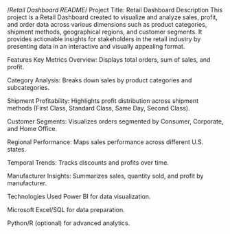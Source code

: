 /*Retail Dashboard README*/
Project Title: Retail Dashboard
Description
This project is a Retail Dashboard created to visualize and analyze sales, profit, and order data across various dimensions such as product categories, shipment methods, geographical regions, and customer segments. It provides actionable insights for stakeholders in the retail industry by presenting data in an interactive and visually appealing format.

Features
Key Metrics Overview: Displays total orders, sum of sales, and profit.

Category Analysis: Breaks down sales by product categories and subcategories.

Shipment Profitability: Highlights profit distribution across shipment methods (First Class, Standard Class, Same Day, Second Class).

Customer Segments: Visualizes orders segmented by Consumer, Corporate, and Home Office.

Regional Performance: Maps sales performance across different U.S. states.

Temporal Trends: Tracks discounts and profits over time.

Manufacturer Insights: Summarizes sales, quantity sold, and profit by manufacturer.

Technologies Used
Power BI for data visualization.

Microsoft Excel/SQL for data preparation.

Python/R (optional) for advanced analytics.
